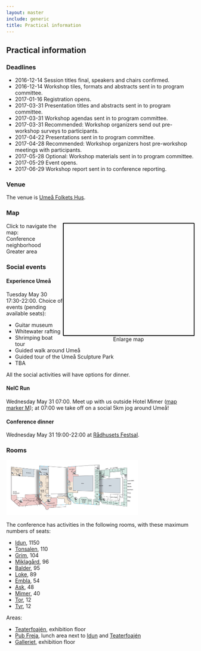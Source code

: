 ```yaml
---
layout: master
include: generic
title: Practical information
---
```


## Practical information


### Deadlines

* 2016-12-14 Session titles final, speakers and chairs confirmed.
* 2016-12-14 Workshop tiles, formats and abstracts sent in to program committee.
* 2017-01-16 Registration opens.
* 2017-03-31 Presentation titles and abstracts sent in to program committee.
* 2017-03-31 Workshop agendas sent in to program committee.
* 2017-03-31 Recommended: Workshop organizers send out pre-workshop surveys to participants.
* 2017-04-22 Presentations sent in to program committee.
* 2017-04-28 Recommended: Workshop organizers host pre-workshop meetings with participants.
* 2017-05-28 Optional: Workshop materials sent in to program committee.
* 2017-05-29 Event opens.
* 2017-06-29 Workshop report sent in to conference reporting.


### Venue

The venue is [Umeå Folkets Hus](http://www.umeafolketshus.se).

### Map
<script>
var bigmap = false;
function toggleMapSize() {
  var center = map.getCenter();
  mapcontainer = document.getElementById('mapcontainer');
  toggle = document.getElementById('map-size-toggle');
  if (bigmap) {
    mapcontainer.style.width = "400px";
    mapcontainer.style.height = "350px";
    mapcontainer.style.float = "right";
    toggle.innerHTML = "Enlarge map"
  } else  {
    mapcontainer.style.width = "70%";
    mapcontainer.style.height = "500px";
    mapcontainer.style.float = "";
    toggle.innerHTML = "Shrink map"
  }
  bigmap = !bigmap;
  google.maps.event.trigger(map, "resize");
  map.setCenter(center);
}
</script>
<div id="mapcontainer" style="float: right; height: 300px; width: 350px; border: 1px solid black; margin-bottom: 2em; text-align: center;">
 <div id="mapwidget" style="width: 100%; height: 100%; border: 1px solid black;"></div>
 <div><a id="map-size-toggle" onClick="javascript:toggleMapSize();" style="font: small;">Enlarge map</a></div>
</div>
<!-- Replace the value of the key parameter with your own API key. -->
<script>
markers = {
  "ufh": {
    name: "Umeå Folkets Hus #NeIC2017",
    label: "N",
    position: {lat: 63.82684436766725, lng: 20.266549118138073},
    zone: 1,
    link: "https://www.google.se/maps/place/Ume%C3%A5+Folkets+Hus/@63.8261357,20.2635817,17z/data=!4m12!1m6!3m5!1s0x467c5b0c2b2bffb5:0x63c0421bed2f5a92!2sComfort+Hotel+Winn,+Ume%C3%A5!8m2!3d63.8261334!4d20.2657704!3m4!1s0x467c5b0c2a97ed89:0x39a2b1ce7ce0c4a4!8m2!3d63.8268468!4d20.2665545?hl=en"},
  "radhuset": {
    name: "Rex Rådhusets Festsal #NeIC2017 Dinner",
    label: "D",
    position: {lat: 63.82528952379491, lng: 20.2624865211792},
    zone: 1,
    link: "https://www.google.se/maps/place/Rex+R%C3%A5dhuset/@63.8252303,20.2604695,17z/data=!3m1!4b1!4m5!3m4!1s0x467c5b0c403f451b:0x57e6970530451681!8m2!3d63.825228!4d20.2626582?hl=en"},
  "winn": {
    name: "Comfort Hotel Winn",
    label: "W",
    position: {lat: 63.82613226754759, lng: 20.265772955047623},
    zone: 1,
    link: "https://www.google.se/maps/place/Comfort+Hotel+Winn,+Ume%C3%A5/@63.8261357,20.2635817,17z/data=!4m12!1m6!3m5!1s0x467c5b0c2b2bffb5:0x63c0421bed2f5a92!2sComfort+Hotel+Winn,+Ume%C3%A5!8m2!3d63.8261334!4d20.2657704!3m4!1s0x467c5b0c2b2bffb5:0x63c0421bed2f5a92!8m2!3d63.8261334!4d20.2657704?hl=en"},
  "mimer": {
    name: "Elite Hotel Mimer",
    label: "M",
    position: {lat: 63.82520236739132, lng: 20.26941161139223},
    zone: 1,
    link: "https://www.google.se/maps/place/Elite+Hotel+Mimer/@63.8252071,20.2672122,17z/data=!3m1!4b1!4m5!3m4!1s0x467c5b0ef30d1fab:0xa7d43a431cddc70e!8m2!3d63.8252048!4d20.2694009?hl=en"},
  "ume": {
    name: "U&Me Hotel",
    label: "U",
    position: {lat: 63.825155698169, lng: 20.26021169472051},
    zone: 1,
    link: "https://www.google.se/maps/place/U%26Me+Hotel/@63.8249167,20.2586882,17z/data=!4m12!1m6!3m5!1s0x467c5b0c65c1fcb1:0x52c931daddf18921!2sU%26Me+Hotel!8m2!3d63.8249167!4d20.2608769!3m4!1s0x467c5b0c65c1fcb1:0x52c931daddf18921!8m2!3d63.8249167!4d20.2608769?hl=en"},
  "airport": {
    name: "Umeå Airport",
    label: "A",
    zone: 2,
    position: {lat: 63.79329794161111, lng: 20.289001032818533},
    link: "https://www.google.se/maps/place/Ume%C3%A5+Airport/@63.7930184,20.2870913,17z/data=!4m12!1m6!3m5!1s0x467c5a4bd0eefb9b:0x5d6a5a12f7557933!2sUme%C3%A5+Airport!8m2!3d63.793016!4d20.28928!3m4!1s0x467c5a4bd0eefb9b:0x5d6a5a12f7557933!8m2!3d63.793016!4d20.28928?hl=en"},
  "sculpturepark": {
    name: "Umedalen Sculpture Park",
    label: "S",
    zone: 3,
    position: {lat: 63.83774654518536, lng: 20.15996684788513},
    link:
    "https://www.google.se/maps/place/Guided+tours+in+Umedalen+Sculpture+park/@63.8381553,20.1579393,17z/data=!4m13!1m7!3m6!1s0x0:0x0!2zNjPCsDUwJzE3LjQiTiAyMMKwMDknMzYuNSJF!3b1!8m2!3d63.838153!4d20.160128!3m4!1s0x0:0xe8e1e137c76975e5!8m2!3d63.8385511!4d20.15852?hl=en"},
};

var map, neighborhood, surroundings, greaterarea;

function initMap() {
  map = new google.maps.Map(document.getElementById('mapwidget'), {
    zoom: 14,
    center: {lat: 63.8268491, lng: 20.2643658}
  });
  var infowindow = new google.maps.InfoWindow();
  neighborhood = new google.maps.LatLngBounds();
  surroundings = new google.maps.LatLngBounds();
  greaterarea = new google.maps.LatLngBounds();
  for (var key in markers) {
    if (markers.hasOwnProperty(key)) {
      m = markers[key];
      var marker = new google.maps.Marker({
        label: m.label, position: m.position, map: map}); //, draggable: true});
      markers[key]["marker"] = marker;
      marker.addListener('click', (function(marker,content,infowindow){
        return function() {
          infowindow.setContent(content);
          infowindow.open(map,marker);
        };
      })(marker,"<b><a target='_blank' href='" + m.link + "'>" + m.label + ": " + m.name + "</a></b>",infowindow)); //_
      //marker.addListener('dragend', function() {console.log(this.getPosition().toString())});
      greaterarea.extend(marker.position);
      if (m.zone <= 2) {
        surroundings.extend(marker.position);
        if (m.zone == 1) {
          neighborhood.extend(marker.position);
        }
      }
    }
  }
}
function goToMarker(name) {
  var marker = markers[name].marker;
  for (var key in markers) {
    if (markers.hasOwnProperty(key)) {
      markers[key]["marker"].setAnimation(null);
    }
  }
  map.panTo(marker.getPosition());
}
function bounceMarker(name) {
  markers[name].marker.setAnimation(google.maps.Animation.BOUNCE);  
}
function stopMarker(name) {
  markers[name].marker.setAnimation(null);  
}
</script>
<script async defer
src="https://maps.googleapis.com/maps/api/js?key=AIzaSyCkuFwKigZgzcnX3s9Zd4yRTrtNlBS1Tsk&callback=initMap">
</script>
Click to navigate the map: <br>
<a onClick="map.fitBounds(neighborhood);">Conference neighborhood</a><br/>
<a onClick="map.fitBounds(greaterarea);">Greater area</a><br/>
<div id="location-list">
</div>
<script>
window.onload = function() {
  locationlist = document.getElementById("location-list");
  var res = locationlist.innerHTML + 'Markers: <table>';
  for (var key in markers) {
    if (markers.hasOwnProperty(key)) {
      var m = markers[key];
      res = res + '<tr><td><b>' + m.label + '</b> &nbsp; </td><td><a data-name="' + key + '" onClick="goToMarker(this.dataset.name);" onMouseOver="bounceMarker(this.dataset.name);" onMouseOut="stopMarker(this.dataset.name);">' + m.name + '</a><td></tr>\n';
    }
  }
  res = res + "</table>"
  locationlist.innerHTML = res;
};
</script>

### Social events

#### Experience Umeå

Tuesday May 30 17:30-22:00. Choice of events (pending available seats):

* Guitar museum
* Whitewater rafting
* Shrimping boat tour
* Guided walk around Umeå
* Guided tour of the Umeå Sculpture Park
* TBA

All the social activities will have options for dinner.

#### NeIC Run

Wednesday May 31 07:00. Meet up with us outside Hotel Mimer (<a href="#map" onMouseOver="bounceMarker('mimer');" onMouseOut="stopMarker('mimer');" onClick="map.fitBounds(neighborhood); goToMarker('mimer'); return true;">map marker M</a>); at 07:00 we take off on a social 5km jog around Umeå!

#### Conference dinner

Wednesday May 31 19:00-22:00 at [Rådhusets Festsal](http://www.rexumea.com/salong/radhusets-festsal/).

### Rooms

<img src="/assets/img/venue/floor-plan-ufh.jpg" width="70%">

The conference has activities in the following rooms, with these maximum numbers of seats:

* [Idun](http://www.umeafolketshus.se/idun), 1150
* [Tonsalen](http://www.umeafolketshus.se/tonsalen), 110
* [Grim](http://www.umeafolketshus.se/grim), 104
* [Miklagård](http://www.umeafolketshus.se/miklagard), 96
* [Balder](http://www.umeafolketshus.se/balder), 95
* [Loke](http://www.umeafolketshus.se/loke), 89
* [Embla](http://www.umeafolketshus.se/embla), 54
* [Ask](http://www.umeafolketshus.se/ask), 48
* [Mimer](http://www.umeafolketshus.se/mimer), 40
* [Tor](http://www.umeafolketshus.se/tor-tyr), 12
* [Tyr](http://www.umeafolketshus.se/tor-tyr), 12

Areas:

* [Teaterfoajén](http://www.umeafolketshus.se/teaterfoajen), exhibition floor
* [Pub Freja](http://www.umeafolketshus.se/teaterfoajen), lunch area next to [Idun](http://www.umeafolketshus.se/idun) and [Teaterfoajén](http://www.umeafolketshus.se/teaterfoajen)
* [Galleriet](http://www.umeafolketshus.se/galleriet), exhibition floor
